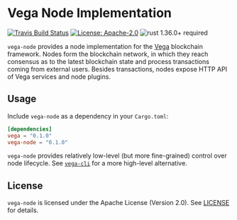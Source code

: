 # Vega Node Implementation

[![Travis Build Status](https://img.shields.io/travis/vega/vega/master.svg?label=Linux%20Build)](https://travis-ci.com/vega/vega)
[![License: Apache-2.0](https://img.shields.io/github/license/vega/vega.svg)](https://github.com/vega/vega/blob/master/LICENSE)
![rust 1.36.0+ required](https://img.shields.io/badge/rust-1.36.0+-blue.svg?label=Required%20Rust)

`vega-node` provides a node implementation for the [Vega](https://vega.com/)
blockchain framework. Nodes form the blockchain network, in which they reach
consensus as to the latest blockchain state and process transactions coming
from external users. Besides transactions, nodes expose HTTP API of Vega services
and node plugins.

## Usage

Include `vega-node` as a dependency in your `Cargo.toml`:

```toml
[dependencies]
vega = "0.1.0"
vega-node = "0.1.0"
```

`vega-node` provides relatively low-level (but more fine-grained) control
over node lifecycle. See [`vega-cli`] for a more high-level alternative.

## License

`vega-node` is licensed under the Apache License (Version 2.0).
See [LICENSE](LICENSE) for details.

[`vega-cli`]: https://crates.io/crates/vega-cli
